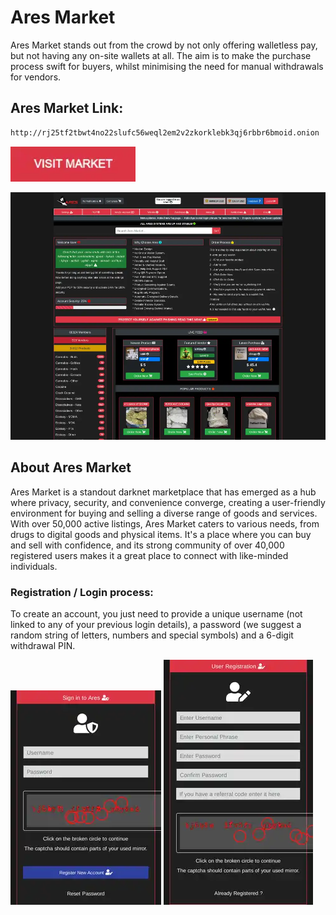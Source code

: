 # Ares Market
Ares Market stands out from the crowd by not only offering walletless pay, but not having any on-site wallets at all. The aim is to make the purchase process swift for buyers, whilst minimising the need for manual withdrawals for vendors.

## Ares Market Link:

```sh
http://rj25tf2tbwt4no22slufc56weql2em2v2zkorklebk3qj6rbbr6bmoid.onion
```
[<img src="/assets/visit-market.webp" width="200">](http://rj25tf2tbwt4no22slufc56weql2em2v2zkorklebk3qj6rbbr6bmoid.onion/)

<a href="http://rj25tf2tbwt4no22slufc56weql2em2v2zkorklebk3qj6rbbr6bmoid.onion"><img src="/assets/ares-preview.webp" alt="image" style="max-width: 100%;"><a>

## About Ares Market
Ares Market is a standout darknet marketplace that has emerged as a hub where privacy, security, and convenience converge, creating a user-friendly environment for buying and selling a diverse range of goods and services. With over 50,000 active listings, Ares Market caters to various needs, from drugs to digital goods and physical items. It's a place where you can buy and sell with confidence, and its strong community of over 40,000 registered users makes it a great place to connect with like-minded individuals.

### Registration / Login process:

To create an account, you just need to provide a unique username (not linked to any of your previous login details), a password (we suggest a random string of letters, numbers and special symbols) and a 6-digit withdrawal PIN.

<a href="http://rj25tf2tbwt4no22slufc56weql2em2v2zkorklebk3qj6rbbr6bmoid.onion"><img src="/assets/ares-login.webp" alt="image" style="max-width: 100%;"><a>  <a href="http://rj25tf2tbwt4no22slufc56weql2em2v2zkorklebk3qj6rbbr6bmoid.onion"><img src="/assets/ares-register.webp" alt="image" style="max-width: 100%;"><a>